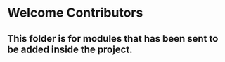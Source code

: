 # Welcome Contributors

## This folder is for modules that has been sent to be added inside the project.